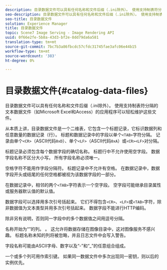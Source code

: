 ```yaml
---
description: 目录数据文件可以具有任何名称和文件后缀（.ini除外）。 使用支持制表符分隔的文本数据文件（如Microsoft Excel和Access）的应用程序可以轻松维护这些文件。
seo-description: 目录数据文件可以具有任何名称和文件后缀（.ini除外）。 使用支持制表符分隔的文本数据文件（如Microsoft Excel和Access）的应用程序可以轻松维护这些文件。
seo-title: 目录数据文件
solution: Experience Manager
title: 目录数据文件
topic: Scene7 Image Serving - Image Rendering API
uuid: 0f66e2fe-5b8a-43d3-bf2e-8dd79da6a581
translation-type: tm+mt
source-git-commit: 7bc7b3a86fbcdc57cfdc31745fae3afc06e44b15
workflow-type: tm+mt
source-wordcount: '383'
ht-degree: 0%

---
```



# 目录数据文件{#catalog-data-files}

目录数据文件可以具有任何名称和文件后缀（.ini除外）。 使用支持制表符分隔的文本数据文件（如Microsoft Excel和Access）的应用程序可以轻松维护这些文件。

从本质上讲，目录数据文件是一个二维表，它包含一个标题记录，它标识数据列和任意数量的数据记录（行）。 标题和数据记录中的字段以单个`<TAB>`字符分隔。 记录由单个`<CR>`（ASCII代码`0xD`）、单个`<LF>`（ASCII代码`0xA`）或`<CR><LF>`对分隔。

标题记录必须包含每个数据字段的确切名称。 标题行中不允许使用空字段。 数据字段名称不区分大小写。 所有字段名称必须唯一。

空格字符不能用作字段分隔符。 标题记录中不允许有空格。 在数据记录中，数据字段开头或结尾的任何空格都被视为该数据字段的一部分。

在数据记录中，相邻的两个`<TAB>`字符表示一个空字段。 空字段可能继承目录属性或服务器默认值的默认值。

数据字段可以选择用多次引号括起来。 它们不得包含`<CR>`、`<LF>`或`<TAB>`字符，除非数据值为文本类型并用多次引号括起来。 数据字段不能进行HTTP编码。

除非另有说明，否则同一字段中的多个数据值之间用逗号分隔。

名称开始为“”的列。 。 这允许将数据存储在图像目录中，这对图像服务不感兴趣。 标题名称未知的列将被忽略，并且日志文件中会写入警告。

字段名称可能由ASCII字母、数字以及“-”和“_”的任意组合组成。

一个或多个列可用作索引键。 如果同一数据文件中多次出现同一密钥，则以后的实例优先。
